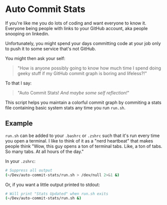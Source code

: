 # Auto Commit Stats

If you're like me you do lots of coding and want everyone to know it. Everyone being people with links to your GitHub account, aka people snooping on linkedin. 

Unfortunately, you might spend your days committing code at your job only to push it to some service that's not GitHub. 

You might then ask your self: 

> "How is anyone possibly going to know how much time I spend doing geeky stuff if my GitHub commit graph is boring and lifeless?!"

To that I say: 

> "Auto Commit Stats! *And maybe some self reflection!*"

This script helps you maintain a colorful commit graph by commiting a stats file containing basic system stats any time you run `run.sh`. 


## Example

`run.sh` can be added to your `.bashrc` or `.zshrc` such that it's run every time you open a terminal. I like to think of it as a "nerd heartbeat" that makes people think "Wow, this guy opens a ton of terminal tabs. Like, a ton of tabs. So many tabs. At all hours of the day."

In your `.zshrc`:

```bash
# Suppress all output
(~/Dev/auto-commit-stats/run.sh > /dev/null 2>&1 &)
```

Or, if you want a little output printed to stdout:

```bash
# Will print "Stats Updated" when run.sh exits
(~/Dev/auto-commit-stats/run.sh &)
```